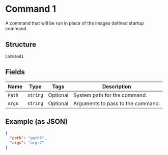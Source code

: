 
# Command 1

A command that will be run in place of the images defined startup command.

## Structure

`Command1`

## Fields

| Name | Type | Tags | Description |
|  --- | --- | --- | --- |
| `Path` | `string` | Optional | System path for the command. |
| `Args` | `string` | Optional | Arguments to pass to the command. |

## Example (as JSON)

```json
{
  "path": "path6",
  "args": "args2"
}
```

